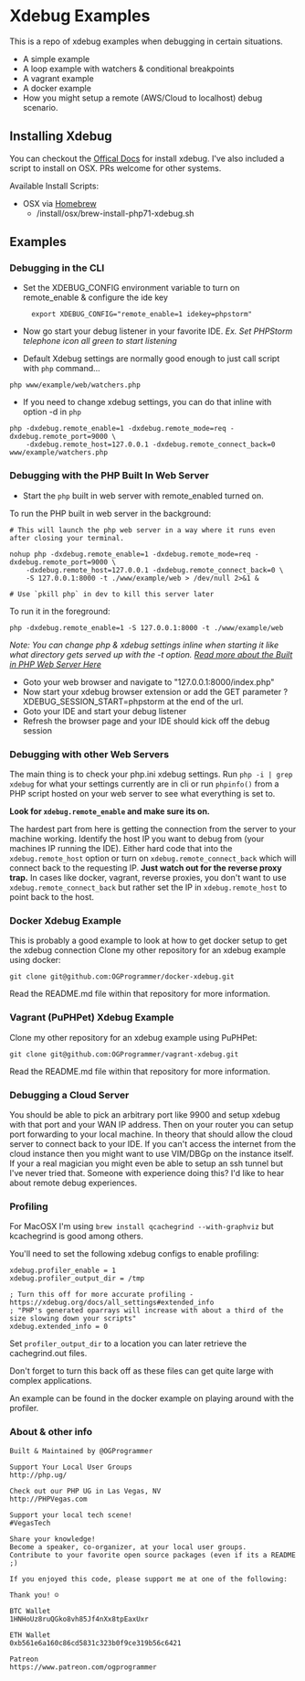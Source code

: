 # Xdebug Examples

This is a repo of xdebug examples when debugging in certain situations.

* A simple example
* A loop example with watchers & conditional breakpoints
* A vagrant example
* A docker example
* How you might setup a remote (AWS/Cloud to localhost) debug scenario.

## Installing Xdebug

You can checkout the [Offical Docs](https://xdebug.org/docs/install) for install xdebug. I've also included a script to install on OSX. PRs welcome for other systems.

Available Install Scripts:

* OSX via [Homebrew](https://brew.sh/)
  * /install/osx/brew-install-php71-xdebug.sh

## Examples

### Debugging in the CLI
* Set the XDEBUG_CONFIG environment variable to turn on remote_enable & configure the ide key

        export XDEBUG_CONFIG="remote_enable=1 idekey=phpstorm"
    
* Now go start your debug listener in your favorite IDE. 
_Ex. Set PHPStorm telephone icon all green to start listening_

* Default Xdebug settings are normally good enough to just call script with `php` command...

```
php www/example/web/watchers.php
```

* If you need to change xdebug settings, you can do that inline with option -d in `php`

```
php -dxdebug.remote_enable=1 -dxdebug.remote_mode=req -dxdebug.remote_port=9000 \
    -dxdebug.remote_host=127.0.0.1 -dxdebug.remote_connect_back=0 www/example/watchers.php
```

### Debugging with the PHP Built In Web Server

* Start the `php` built in web server with remote_enabled turned on.

To run the PHP built in web server in the background:

```
# This will launch the php web server in a way where it runs even after closing your terminal.

nohup php -dxdebug.remote_enable=1 -dxdebug.remote_mode=req -dxdebug.remote_port=9000 \
    -dxdebug.remote_host=127.0.0.1 -dxdebug.remote_connect_back=0 \
    -S 127.0.0.1:8000 -t ./www/example/web > /dev/null 2>&1 &
    
# Use `pkill php` in dev to kill this server later
```

To run it in the foreground:

```
php -dxdebug.remote_enable=1 -S 127.0.0.1:8000 -t ./www/example/web
```

_Note: You can change php & xdebug settings inline when starting it like what directory gets served up with the -t option. [Read more about the Built in PHP Web Server Here](http://php.net/manual/en/features.commandline.webserver.php)_

* Goto your web browser and navigate to "127.0.0.1:8000/index.php"
* Now start your xdebug browser extension or add the GET parameter ?XDEBUG_SESSION_START=phpstorm at the end of the url.
* Goto your IDE and start your debug listener
* Refresh the browser page and your IDE should kick off the debug session

### Debugging with other Web Servers

The main thing is to check your php.ini xdebug settings. Run `php -i | grep xdebug` for what your settings currently are in cli or run `phpinfo()` from a PHP script hosted on your web server to see what everything is set to.

__Look for `xdebug.remote_enable` and make sure its on.__ 

The hardest part from here is getting the connection from the server to your machine working. 
Identify the host IP you want to debug from (your machines IP running the IDE).
Either hard code that into the `xdebug.remote_host` option or turn on `xdebug.remote_connect_back` which will connect back to the requesting IP. 
__Just watch out for the reverse proxy trap.__ In cases like docker, vagrant, reverse proxies, you don't want to use `xdebug.remote_connect_back` but rather set the IP in `xdebug.remote_host` to point back to the host.

### Docker Xdebug Example

This is probably a good example to look at how to get docker setup to get the xdebug connection
Clone my other repository for an xdebug example using docker:

`git clone git@github.com:OGProgrammer/docker-xdebug.git`

Read the README.md file within that repository for more information.

### Vagrant (PuPHPet) Xdebug Example

Clone my other repository for an xdebug example using PuPHPet:

`git clone git@github.com:OGProgrammer/vagrant-xdebug.git`

Read the README.md file within that repository for more information.

### Debugging a Cloud Server

You should be able to pick an arbitrary port like 9900 and setup xdebug with that port and your WAN IP address. Then on your router you can setup port forwarding to your local machine. In theory that should allow the cloud server to connect back to your IDE. If you can't access the internet from the cloud instance then you might want to use VIM/DBGp on the instance itself. If your a real magician you might even be able to setup an ssh tunnel but I've never tried that. Someone with experience doing this? I'd like to hear about remote debug experiences.

### Profiling

For MacOSX I'm using `brew install qcachegrind --with-graphviz` but kcachegrind is good among others.

You'll need to set the following xdebug configs to enable profiling:

```
xdebug.profiler_enable = 1
xdebug.profiler_output_dir = /tmp

; Turn this off for more accurate profiling - https://xdebug.org/docs/all_settings#extended_info
; "PHP's generated oparrays will increase with about a third of the size slowing down your scripts"
xdebug.extended_info = 0
```

Set `profiler_output_dir` to a location you can later retrieve the cachegrind.out files.

Don't forget to turn this back off as these files can get quite large with complex applications.

An example can be found in the docker example on playing around with the profiler.

### About & other info

```
Built & Maintained by @OGProgrammer

Support Your Local User Groups
http://php.ug/

Check out our PHP UG in Las Vegas, NV
http://PHPVegas.com

Support your local tech scene!
#VegasTech

Share your knowledge!
Become a speaker, co-organizer, at your local user groups.
Contribute to your favorite open source packages (even if its a README ;)

If you enjoyed this code, please support me at one of the following:

Thank you! ☺

BTC Wallet
1HNHoUz8ruQGko8vh85Jf4nXx8tpEaxUxr

ETH Wallet
0xb561e6a160c86cd5831c323b0f9ce319b56c6421

Patreon
https://www.patreon.com/ogprogrammer
```
